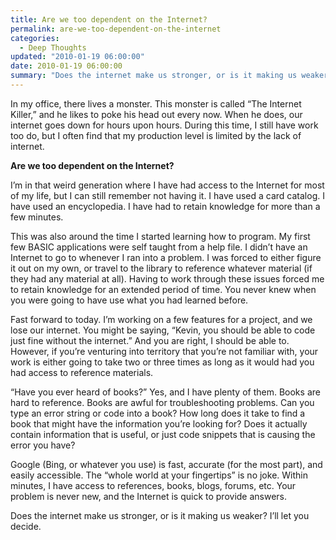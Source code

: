 ```yaml
---
title: Are we too dependent on the Internet?
permalink: are-we-too-dependent-on-the-internet
categories:
  - Deep Thoughts
updated: "2010-01-19 06:00:00"
date: 2010-01-19 06:00:00
summary: "Does the internet make us stronger, or is it making us weaker?"
---
```


In my office, there lives a monster. This monster is called “The Internet Killer,” and he likes to poke his head out every now. When he does, our internet goes down for hours upon hours. During this time, I still have work too do, but I often find that my production level is limited by the lack of internet.

**Are we too dependent on the Internet?**

I’m in that weird generation where I have had access to the Internet for most of my life, but I can still remember not having it. I have used a card catalog. I have used an encyclopedia. I have had to retain knowledge for more than a few minutes.

This was also around the time I started learning how to program. My first few BASIC applications were self taught from a help file. I didn’t have an Internet to go to whenever I ran into a problem. I was forced to either figure it out on my own, or travel to the library to reference whatever material (if they had any material at all). Having to work through these issues forced me to retain knowledge for an extended period of time. You never knew when you were going to have use what you had learned before.

Fast forward to today. I’m working on a few features for a project, and we lose our internet. You might be saying, “Kevin, you should be able to code just fine without the internet.” And you are right, I should be able to. However, if you’re venturing into territory that you’re not familiar with, your work is either going to take two or three times as long as it would had you had access to reference materials.

“Have you ever heard of books?” Yes, and I have plenty of them. Books are hard to reference. Books are awful for troubleshooting problems. Can you type an error string or code into a book? How long does it take to find a book that might have the information you’re looking for? Does it actually contain information that is useful, or just code snippets that is causing the error you have?

Google (Bing, or whatever you use) is fast, accurate (for the most part), and easily accessible. The “whole world at your fingertips” is no joke. Within minutes, I have access to references, books, blogs, forums, etc. Your problem is never new, and the Internet is quick to provide answers.

Does the internet make us stronger, or is it making us weaker? I’ll let you decide.

